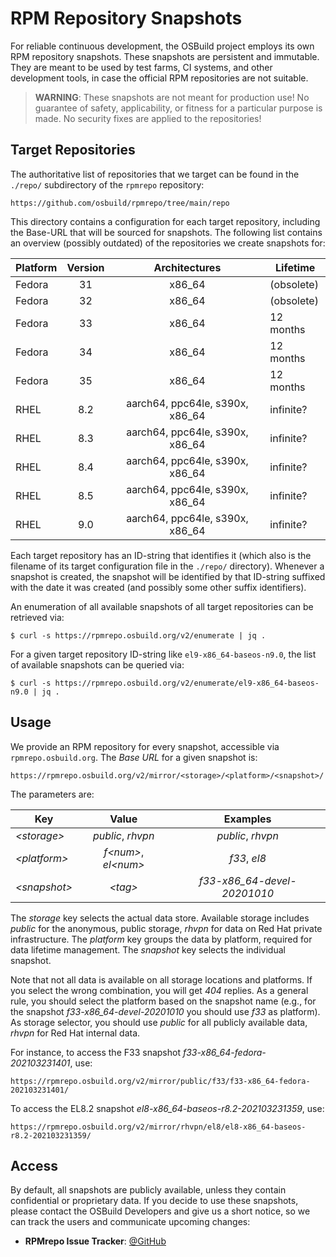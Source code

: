 # RPM Repository Snapshots

For reliable continuous development, the OSBuild project employs its own RPM
repository snapshots. These snapshots are persistent and immutable. They are
meant to be used by test farms, CI systems, and other development tools, in
case the official RPM repositories are not suitable.


> **WARNING**: These snapshots are not meant for production use! No guarantee of
safety, applicability, or fitness for a particular purpose is made. No security
fixes are applied to the repositories!


## Target Repositories

The authoritative list of repositories that we target can be found in the
`./repo/` subdirectory of the `rpmrepo` repository:

    https://github.com/osbuild/rpmrepo/tree/main/repo

This directory contains a configuration for each target repository, including
the Base-URL that will be sourced for snapshots. The following list contains an
overview (possibly outdated) of the repositories we create snapshots for:

| Platform      | Version | Architectures                    | Lifetime   |
| ------------- |:-------:|:--------------------------------:| ---------- |
| Fedora        | 31      | x86\_64                          | (obsolete) |
| Fedora        | 32      | x86\_64                          | (obsolete) |
| Fedora        | 33      | x86\_64                          | 12 months  |
| Fedora        | 34      | x86\_64                          | 12 months  |
| Fedora        | 35      | x86\_64                          | 12 months  |
| RHEL          | 8.2     | aarch64, ppc64le, s390x, x86\_64 | infinite?  |
| RHEL          | 8.3     | aarch64, ppc64le, s390x, x86\_64 | infinite?  |
| RHEL          | 8.4     | aarch64, ppc64le, s390x, x86\_64 | infinite?  |
| RHEL          | 8.5     | aarch64, ppc64le, s390x, x86\_64 | infinite?  |
| RHEL          | 9.0     | aarch64, ppc64le, s390x, x86\_64 | infinite?  |

Each target repository has an ID-string that identifies it (which also is the
filename of its target configuration file in the `./repo/` directory). Whenever
a snapshot is created, the snapshot will be identified by that ID-string
suffixed with the date it was created (and possibly some other suffix
identifiers).

An enumeration of all available snapshots of all target repositories can be
retrieved via:

    $ curl -s https://rpmrepo.osbuild.org/v2/enumerate | jq .

For a given target repository ID-string like `el9-x86_64-baseos-n9.0`, the list
of available snapshots can be queried via:

    $ curl -s https://rpmrepo.osbuild.org/v2/enumerate/el9-x86_64-baseos-n9.0 | jq .

## Usage

We provide an RPM repository for every snapshot, accessible via
`rpmrepo.osbuild.org`. The *Base URL* for a given snapshot is:

```
https://rpmrepo.osbuild.org/v2/mirror/<storage>/<platform>/<snapshot>/
```

The parameters are:

| Key            | Value                   | Examples                     |
| -------------- |:-----------------------:|:----------------------------:|
| *\<storage\>*  | *public*, *rhvpn*       | *public*, *rhvpn*            |
| *\<platform\>* | *f\<num\>*, *el\<num\>* | *f33*, *el8*                 |
| *\<snapshot\>* | *\<tag\>*               | *f33-x86\_64-devel-20201010* |

The *storage* key selects the actual data store. Available storage includes
*public* for the anonymous, public storage, *rhvpn* for data on Red Hat private
infrastructure. The *platform* key groups the data by platform, required for
data lifetime management. The *snapshot* key selects the individual snapshot.

Note that not all data is available on all storage locations and platforms. If
you select the wrong combination, you will get *404* replies. As a general
rule, you should select the platform based on the snapshot name (e.g., for the
snapshot *f33-x86\_64-devel-20201010* you should use *f33* as platform). As
storage selector, you should use *public* for all publicly available data,
*rhvpn* for Red Hat internal data.

For instance, to access the F33 snapshot *f33-x86\_64-fedora-202103231401*, use:

    https://rpmrepo.osbuild.org/v2/mirror/public/f33/f33-x86_64-fedora-202103231401/

To access the EL8.2 snapshot *el8-x86\_64-baseos-r8.2-202103231359*, use:

    https://rpmrepo.osbuild.org/v2/mirror/rhvpn/el8/el8-x86_64-baseos-r8.2-202103231359/

## Access

By default, all snapshots are publicly available, unless they contain
confidential or proprietary data. If you decide to use these snapshots, please
contact the OSBuild Developers and give us a short notice, so we can track the
users and communicate upcoming changes:

* **RPMrepo Issue Tracker**: [@GitHub](https://github.com/osbuild/rpmrepo/issues)
